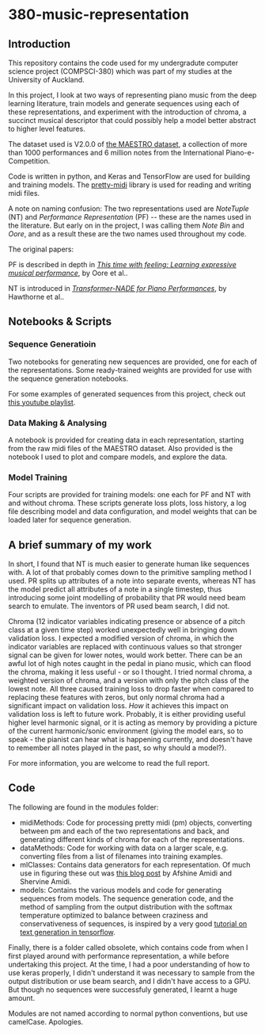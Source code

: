 # 380-music-representation
## Introduction
This repository contains the code used for my undergradute computer science project (COMPSCI-380) which was part of my studies at the University of Auckland.

In this project, I look at two ways of representing piano music from the deep learning literature, train models and generate sequences using each of these representations, and experiment with the introduction of chroma, a succinct musical descriptor that could possibly help a model better abstract to higher level features.

The dataset used is V2.0.0 of [the MAESTRO dataset](https://magenta.tensorflow.org/datasets/maestro), a collection of more than 1000 performances and 6 million notes from the International Piano-e-Competition.

Code is written in python, and Keras and TensorFlow are used for building and training models. The [pretty-midi](https://github.com/craffel/pretty-midi) library is used for reading and writing midi files.

A note on naming confusion: The two representations used are *NoteTuple* (NT) and *Performance Representation* (PF) -- these are the names used in the literature. But early on in the project, I was calling them *Note Bin* and *Oore*, and as a result these are the two names used throughout my code.


The original papers:

PF is described in depth in [*This time with feeling: Learning expressive musical performance*](https://arxiv.org/abs/1808.03715), by Oore et al..

NT is introduced in [*Transformer-NADE for Piano Performances*](https://nips2018creativity.github.io/doc/Transformer_NADE.pdf), by Hawthorne et al..

## Notebooks & Scripts
### Sequence Generatioin
Two notebooks for generating new sequences are provided, one for each of the representations. Some ready-trained weights are provided for use with the sequence generation notebooks.

For some examples of generated sequences from this project, check out [this youtube playlist](https://www.youtube.com/playlist?list=PLCO5IgjyszQvCVXG4f_JiPaQwcCvoQCpN).

### Data Making & Analysing
A notebook is provided for creating data in each representation, starting from the raw midi files of the MAESTRO dataset.
Also provided is the notebook I used to plot and compare models, and explore the data.

### Model Training
Four scripts are provided for training models: one each for PF and NT with and without chroma. These scripts generate loss plots, loss history, a log file describing model and data configuration, and model weights that can be loaded later for sequence generation.

## A brief summary of my work
In short, I found that NT is much easier to generate human like sequences with. A lot of that probably comes down to the primitive sampling method I used. PR splits up attributes of a note into separate events, whereas NT has the model predict all attributes of a note in a single timestep, thus introducing some joint modelling of probability that PR would need beam search to emulate. The inventors of PR used beam search, I did not.

Chroma (12 indicator variables indicating presence or absence of a pitch class at a given time step) worked unexpectedly well in bringing down validation loss. I expected a modified version of chroma, in which the indicator variables are replaced with continuous values so that stronger signal can be given for lower notes, would work better. There can be an awful lot of high notes caught in the pedal in piano music, which can flood the chroma, making it less useful - or so I thought. I tried normal chroma, a weighted version of chroma, and a version with only the pitch class of the lowest note. All three caused training loss to drop faster when compared to replacing these features with zeros, but only normal chroma had a significant impact on validation loss. *How* it achieves this impact on validation loss is left to future work. Probably, it is either providing useful higher level harmonic signal, or it is acting as memory by providing a picture of the current harmonic/sonic environment (giving the model ears, so to speak - the pianist can hear what is happening currently, and doesn't have to remember all notes played in the past, so why should a model?).

For more information, you are welcome to read the full report.

## Code
The following are found in the modules folder:
- midiMethods: Code for processing pretty midi (pm) objects, converting between pm and each of the two representations and back, and generating different kinds of chroma for each of the representations.
- dataMethods: Code for working with data on a larger scale, e.g. converting files from a list of filenames into training examples.
- mlClasses: Contains data generators for each representation. Of much use in figuring these out was [this blog post](https://stanford.edu/~shervine/blog/keras-how-to-generate-data-on-the-fly) by Afshine Amidi and Shervine Amidi.
- models: Contains the various models and code for generating sequences from models. The sequence generation code, and the method of sampling from the output distribution with the softmax temperature optimized to balance between craziness and conservativeness of sequences, is inspired by a very good [tutorial on text generation in tensorflow](https://www.tensorflow.org/tutorials/text/text_generation#the_prediction_loop).

Finally, there is a folder called obsolete, which contains code from when I first played around with performance representation, a while before undertaking this project. At the time, I had a poor understanding of how to use keras properly, I didn't understand it was necessary to sample from the output distribution or use beam search, and I didn't have access to a GPU. But though no sequences were successfuly generated, I learnt a huge amount.

Modules are not named according to normal python conventions, but use camelCase. Apologies. 